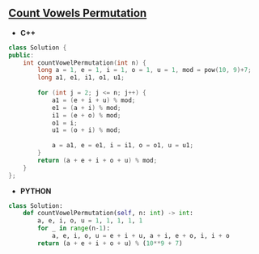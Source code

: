 ## [Count Vowels Permutation](https://leetcode.com/problems/count-vowels-permutation/)

* **C++**
```cpp
class Solution {
public:
    int countVowelPermutation(int n) {
        long a = 1, e = 1, i = 1, o = 1, u = 1, mod = pow(10, 9)+7;
        long a1, e1, i1, o1, u1; 
    
        for (int j = 2; j <= n; j++) {
            a1 = (e + i + u) % mod;
            e1 = (a + i) % mod;
            i1 = (e + o) % mod;
            o1 = i;
            u1 = (o + i) % mod;
            
            a = a1, e = e1, i = i1, o = o1, u = u1;
        }
        return (a + e + i + o + u) % mod;
    }
};
```

* **PYTHON**
```py
class Solution:
    def countVowelPermutation(self, n: int) -> int:
        a, e, i, o, u = 1, 1, 1, 1, 1
        for _ in range(n-1):
            a, e, i, o, u = e + i + u, a + i, e + o, i, i + o
        return (a + e + i + o + u) % (10**9 + 7)
```
